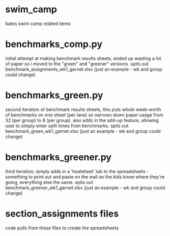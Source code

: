 # swim_camp
bates swim camp related items

# benchmarks_comp.py
initial attempt at making benchmark results sheets, ended up wasting a lot of paper so i moved to the "green" and "greener" versions. spits out benchmark_assignments_wk1_garnet.xlsx (just an example - wk and group could change)

# benchmarks_green.py
second iteration of benchmark results sheets, this puts whole week-worth of benchmarks on one sheet (per lane) so narrows down paper usage from 32 (per group) to 8 (per group). also adds in the add-up feature, allowing user to simply enter split times from benchmarks.  spits out benchmark_green_wk1_garnet.xlsx (just an example - wk and group could change)

# benchmarks_greener.py
third iteration; simply adds in a 'heatsheet' tab to the spreadsheets - something to print out and paste on the wall so the kids know where they're going, everything else the same.  spits out benchmark_greener_wk1_garnet.xlsx (just an example - wk and group could change)

# section_assignments files
code pulls from these files to create the spreadsheets
